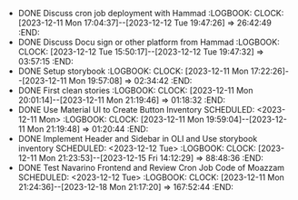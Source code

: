 - DONE Discuss cron job deployment with Hammad
  :LOGBOOK:
  CLOCK: [2023-12-11 Mon 17:04:37]--[2023-12-12 Tue 19:47:26] =>  26:42:49
  :END:
- DONE Discuss Docu sign or other platform from Hammad
  :LOGBOOK:
  CLOCK: [2023-12-12 Tue 15:50:17]--[2023-12-12 Tue 19:47:32] =>  03:57:15
  :END:
- DONE Setup storybook
  :LOGBOOK:
  CLOCK: [2023-12-11 Mon 17:22:26]--[2023-12-11 Mon 19:57:08] =>  02:34:42
  :END:
- DONE First clean stories
  :LOGBOOK:
  CLOCK: [2023-12-11 Mon 20:01:14]--[2023-12-11 Mon 21:19:46] =>  01:18:32
  :END:
- DONE Use Material UI to Create Button Inventory
  SCHEDULED: <2023-12-11 Mon>
  :LOGBOOK:
  CLOCK: [2023-12-11 Mon 19:59:04]--[2023-12-11 Mon 21:19:48] =>  01:20:44
  :END:
- DONE Implement Header and Sidebar in OLI and Use storybook inventory
  SCHEDULED: <2023-12-12 Tue>
  :LOGBOOK:
  CLOCK: [2023-12-11 Mon 21:23:53]--[2023-12-15 Fri 14:12:29] =>  88:48:36
  :END:
- DONE Test Navarino Frontend and Review Cron Job Code of Moazzam
  SCHEDULED: <2023-12-12 Tue>
  :LOGBOOK:
  CLOCK: [2023-12-11 Mon 21:24:36]--[2023-12-18 Mon 21:17:20] =>  167:52:44
  :END: